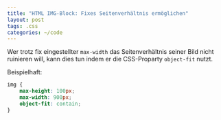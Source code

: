 ```yaml
---
title: "HTML IMG-Block: Fixes Seitenverhältnis ermöglichen"
layout: post
tags: .css
categories: ~/code
---
```


Wer trotz fix eingestellter `max-width` das Seitenverhältnis seiner Bild nicht ruinieren will, kann dies tun indem er die CSS-Proparty `object-fit` nutzt. 

Beispielhaft:

```css
img {
    max-height: 100px;
    max-width: 900px;
    object-fit: contain;
}
```